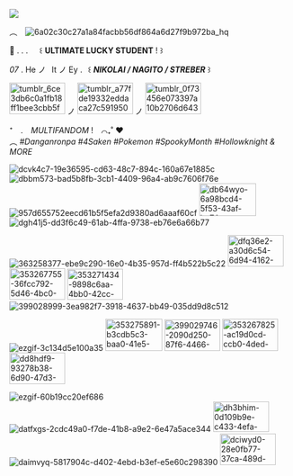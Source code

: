  ![](https://komarev.com/ghpvc/?username=DespairInducedHope&color=yellowgreen&style=plastic) 
 
   ︵ ⠀![6a02c30c27a1a84facbb56df864a6d27f9b972ba_hq](https://github.com/user-attachments/assets/aa03b13d-350a-4d62-a557-dfc476d82540)
 
🪽     . . .⠀⠀꒰ **ULTIMATE LUCKY STUDENT** ! ꒱

 _07_ .  He ノ⠀It ノ Ey .⠀꒰ **_NIKOLAI / NAGITO / STREBER_** ꒱

<img width="99" height="56" alt="tumblr_6ce3db6c0a1fb18ff1bee3cbb5fe7545_e5f5e99f_100" src="https://github.com/user-attachments/assets/83c7a029-09a3-41c6-b9cf-d7586a2edc29" />   ノ <img width="99" height="56" alt="tumblr_a77fde19332eddaca27c5919507a7ac8_2742bf47_100" src="https://github.com/user-attachments/assets/ba53a490-13b4-4528-9c77-e5cb0792d3a2" />  ノ  <img width="99" height="56" alt="tumblr_0f73456e073397a10b2706d643c7d2ee_3a6ac426_100" src="https://github.com/user-attachments/assets/98241fe2-8581-4571-a477-9757af5bcb72" />



⁺　.⠀ *MULTIFANDOM* !⠀  ⌒₊˚ ❤︎ ⠀                   
  ︵  *#Danganronpa #4Saken
  #Pokemon #SpookyMonth #Hollowknight & MORE*

![dcvk4c7-19e36595-cd63-48c7-894c-160a67e1885c](https://github.com/user-attachments/assets/5a9a8cae-29f0-4a52-ae4e-247ab8bea0f4)
![dbbm573-bad5b8fb-3cb1-4409-96a4-ab9c7606f76e](https://github.com/user-attachments/assets/dccfafee-15fe-40f2-9726-d1862c6030a8)
![957d655752eecd61b5f5efa2d9380ad6aaaf60cf](https://github.com/user-attachments/assets/ea003616-b7e3-4a6f-b7a4-e580e07b6a4c) 
<img width="101" height="58" alt="db64wyo-6a98bcd4-5f53-43af-be74-1906845e9d69" src="https://github.com/user-attachments/assets/88eddc05-c74f-4526-87bb-11fb1ac9f5b6" />
![dgh41j5-dd3f6c49-61ab-4ffa-9738-eb76e6a66b77](https://github.com/user-attachments/assets/c1fe8d7e-9f46-42a0-9b23-bb6ce4fd15c0)

![363258377-ebe9c290-16e0-4b35-957d-ff4b522b5c22](https://github.com/user-attachments/assets/7f3d1d1a-450d-4cc2-9f35-5f7882743587)
<img width="99" height="56" alt="dfq36e2-a30d6c54-6d94-4162-9acd-67459791a495" src="https://github.com/user-attachments/assets/ac41f955-28c5-4693-a3b9-95f48730c8fd" /> 
<img width="99" height="56" alt="353267755-36fcc792-5d46-4bc0-b062-94da19aea8bd" src="https://github.com/user-attachments/assets/38ede552-9d09-48ba-bb0f-4fe054effd31" />
<img width="99" height="55" alt="353271434-9898c6aa-4bb0-42cc-9070-a9ed083deebd" src="https://github.com/user-attachments/assets/dd84c051-a1b6-4e5e-9524-878b2de5fb4c" />
![399028999-3ea982f7-3918-4637-bb49-035dd9d8c512](https://github.com/user-attachments/assets/0d461ca6-80cb-4285-920e-5dcaa6edd72d)

![ezgif-3c134d5e100a35](https://github.com/user-attachments/assets/7a8bacdc-0738-4351-b223-8bcbdb695550)
<img width="101" height="57" alt="353275891-b3cdb5c3-baa0-41e5-9178-256c6d0d8d05" src="https://github.com/user-attachments/assets/016404ab-cd46-4c7a-b1dd-cc92fe6e4e7e" />
<img width="99" height="56" alt="399029746-2090d250-87f6-4466-97db-59655221517e" src="https://github.com/user-attachments/assets/e8f3afec-de9c-4623-b33c-0fcd6ae0765a" /> 
<img width="99" height="57" alt="353267825-ac19d0cd-ccb0-4ded-88a1-11ce733212da" src="https://github.com/user-attachments/assets/fa1aecb1-f61f-4159-ada0-97fe7c6d52c9" />
<img width="99" height="56" alt="dd8hdf9-93278b38-6d90-47d3-b161-8e2c4df6ac2b" src="https://github.com/user-attachments/assets/5d98385e-dca3-4cec-9ed1-a19b0751f8a0" />


![ezgif-60b19cc20ef686](https://github.com/user-attachments/assets/5e777587-8800-4a02-a049-d53302d7921b)
![datfxgs-2cdc49a0-f7de-41b8-a9e2-6e47a5ace344](https://github.com/user-attachments/assets/c399ca9b-44f6-480e-9a9b-5c90891314b8)
<img width="99" height="54" alt="dh3bhim-0d109b9e-c433-4efa-a34f-c3b60b572a80" src="https://github.com/user-attachments/assets/8bc00708-8ece-4ef2-b328-4119e6687832" />
![daimvyq-5817904c-d402-4ebd-b3ef-e5e60c298390](https://github.com/user-attachments/assets/872a2625-962c-4ab1-a246-638a1feb2f35)
<img width="99" height="56" alt="dciwyd0-28e0fb77-37ca-489d-a235-08bfeb9a4fa1" src="https://github.com/user-attachments/assets/6a74923f-1b49-4b1e-bd85-cbb41b264937" />

